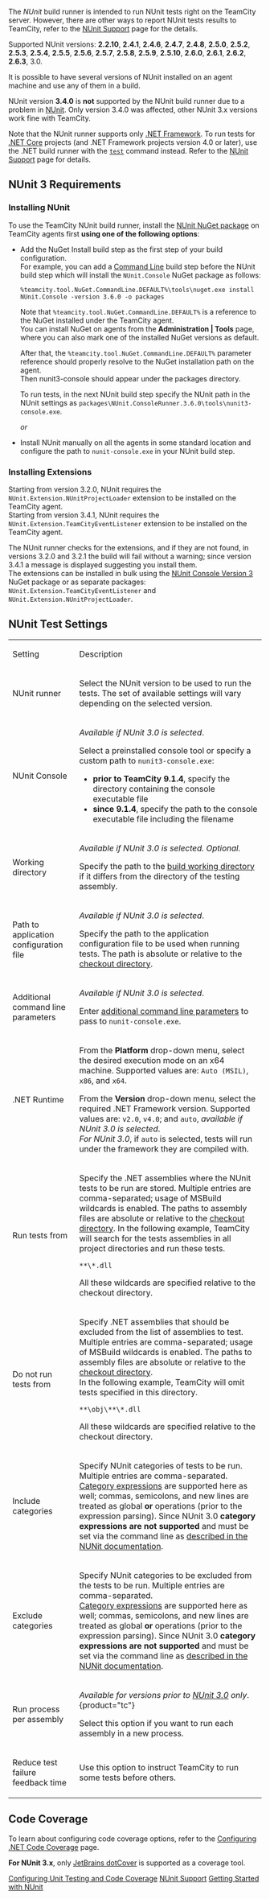 [//]: # (title: NUnit)
[//]: # (auxiliary-id: NUnit)

The _NUnit_ build runner is intended to run NUnit tests right on the TeamCity server. However, there are other ways to report NUnit tests results to TeamCity, refer to the [NUnit Support](nunit-support.md) page for the details.

<tip include-id="supported-versions">
    
Supported NUnit versions: __2.2.10__, __2.4.1__, __2.4.6__, __2.4.7__, __2.4.8__, __2.5.0__, __2.5.2__, __2.5.3__, __2.5.4__, __2.5.5__, __2.5.6__, __2.5.7__, __2.5.8__, __2.5.9__, __2.5.10__, __2.6.0__, __2.6.1__, __2.6.2__, __2.6.3__, 3.0.

It is possible to have several versions of NUnit installed on an agent machine and use any of them in a build.

</tip>    

<warning include-id="supported-warning">
    
NUnit version __3.4.0__ is __not__ supported by the NUnit build runner due to a problem in [NUnit](https://github.com/nunit/docs/wiki/Release-Notes#issues-resolved-1). Only version 3.4.0 was affected, other NUnit 3.x versions work fine with TeamCity.
</warning>

Note that the NUnit runner supports only [.NET Framework](https://docs.microsoft.com/en-us/dotnet/framework/get-started/overview). To run tests for [.NET Core](https://docs.microsoft.com/en-us/dotnet/framework/get-started/net-core-and-open-source) projects (and .NET Framework projects version 4.0 or later), use the .NET build runner with the [`test`](https://docs.microsoft.com/en-us/dotnet/core/tools/dotnet-test) command instead. Refer to the [NUnit Support](nunit-support.md#Framework+Compatibility) page for details.

<anchor name="NUnit3Extensions"/>

## NUnit 3 Requirements
[//]: # (AltHead: NUnit3Extensions)

### Installing NUnit

<chunk include-id="installing-nunit">

To use the TeamCity NUnit build runner, install the [NUnit NuGet package](https://www.nuget.org/packages/NUnit/) on TeamCity agents first __using one of the following options__:
* Add the NuGet Install build step as the first step of your build configuration.   
For example, you can add a [Command Line](command-line.md) build step before the NUnit build step which will install the `NUnit.Console` NuGet package as follows:

    ```Shell
    %teamcity.tool.NuGet.CommandLine.DEFAULT%\tools\nuget.exe install NUnit.Console -version 3.6.0 -o packages
   
    ```
    
    Note that `%teamcity.tool.NuGet.CommandLine.DEFAULT%` is a reference to the NuGet installed under the TeamCity agent.   
    You can install NuGet on agents from the __Administration | Tools__ page, where you can also mark one of the installed NuGet versions as default.
    
    After that, the `%teamcity.tool.NuGet.CommandLine.DEFAULT%` parameter reference should properly resolve to the NuGet installation path on the agent.   
    Then nunit3-console should appear under the packages directory.   
    
    To run tests, in the next NUnit build step specify the NUnit path in the NUnit settings as `packages\NUnit.ConsoleRunner.3.6.0\tools\nunit3-console.exe`.   
    
    _or_

* Install NUnit manually on all the agents in some standard location and configure the path to `nunit-console.exe` in your NUnit build step.

</chunk>

### Installing Extensions

Starting from version 3.2.0, NUnit requires the `NUnit.Extension.NUnitProjectLoader` extension to be installed on the TeamCity agent.    
Starting from version 3.4.1, NUnit requires the `NUnit.Extension.TeamCityEventListener` extension to be installed on the TeamCity agent.

The NUnit runner checks for the extensions, and if they are not found, in versions 3.2.0 and 3.2.1 the build will fail without a warning; since version 3.4.1 a message is displayed suggesting you install them.   
The extensions can be installed in bulk using the [NUnit Console Version 3](https://www.nuget.org/packages/NUnit.Console) NuGet package or as separate packages: `NUnit.Extension.TeamCityEventListener` and `NUnit.Extension.NUnitProjectLoader`.

<anchor name="NUnit-settings"/>

## NUnit Test Settings

<table><tr>
       
<td>

Setting

</td>
       
<td>

Description

</td></tr><tr>

<td id="runner">

<anchor name="NUnit-runner"/>

NUnit runner

</td>

<td>

Select the NUnit version to be used to run the tests. The set of available settings will vary depending on the selected version.

</td></tr><tr>

<td id="pathToNUnitConsoleTool">

<anchor name="NUnit-pathToNUnitConsoleTool"/>

NUnit Console

</td>

<td>

_Available if NUnit 3.0 is selected_.

Select a preinstalled console tool or specify a custom path to `nunit3-console.exe`:
* __prior to TeamCity 9.1.4__, specify the directory containing the console executable file
* __since 9.1.4__, specify the path to the console executable file including the filename

</td></tr><tr>

<td id="workingDirectory">

<anchor name="NUnit-workingDirectory"/>

Working directory

</td>

<td>

_Available if NUnit 3.0 is selected. Optional._

Specify the path to the [build working directory](build-working-directory.md) if it differs from the directory of the testing assembly.

</td></tr><tr>

<td id="appConfigFile">

<anchor name="NUnit-appConfigFile"/>

Path to application configuration file

</td>

<td>

_Available if NUnit 3.0 is selected_.

Specifу the path to the application configuration file to be used when running tests. The path is absolute or relative to the [checkout directory](build-checkout-directory.md).

</td></tr><tr>

<td id="NUnit-cmdParameters">

Additional command line parameters

</td>

<td>

_Available if NUnit 3.0 is selected_.

Enter [additional command line parameters](https://github.com/nunit/docs/wiki/Console-Command-Line) to pass to `nunit-console.exe`.


</td></tr><tr>

<td>

.NET Runtime


</td>

<td>

From the __Platform__ drop-down menu, select the desired execution mode on an x64 machine. Supported values are: `Auto (MSIL)`, `x86`, and `x64`.

From the __Version__ drop-down menu, select the required .NET Framework version. Supported values are: `v2.0`, `v4.0`; and `auto`, _available if NUnit 3.0 is selected_.    
_For NUnit 3.0_, if `auto` is selected, tests will run under the framework they are compiled with.

</td></tr><tr>

<td>

Run tests from


</td>

<td>

Specify the .NET assemblies where the NUnit tests to be run are stored. Multiple entries are comma-separated; usage of MSBuild wildcards is enabled. The paths to assembly files are absolute or relative to the [checkout directory](build-checkout-directory.md). In the following example, TeamCity will search for the tests assemblies in all project directories and run these tests.

```Shell
**\*.dll

```

<note>

All these wildcards are specified relative to the checkout directory.
</note>


</td></tr><tr>

<td>

Do not run tests from

</td>

<td>

Specify .NET assemblies that should be excluded from the list of assemblies to test. Multiple entries are comma-separated; usage of MSBuild wildcards is enabled. The paths to assembly files are absolute or relative to the [checkout directory](build-checkout-directory.md).   
In the following example, TeamCity will omit tests specified in this directory.


```Shell
**\obj\**\*.dll

```

<note>

All these wildcards are specified relative to the checkout directory.
</note>

</td></tr><tr>

<td>

Include categories

</td>

<td>

Specify NUnit categories of tests to be run. Multiple entries are comma-separated.    
[Category expressions](teamcity-nunit-test-launcher.md#Category+Expression) are supported here as well; commas, semicolons, and new lines are treated as global __or__ operations (prior to the expression parsing). Since NUnit 3.0 __category expressions are not supported__ and must be set via the command line as [described in the NUNit documentation](https://github.com/nunit/docs/wiki/Test-Selection-Language).

</td></tr><tr>

<td>

Exclude categories

</td>

<td>

Specify NUnit categories to be excluded from the tests to be run. Multiple entries are comma-separated.   
[Category expressions](teamcity-nunit-test-launcher.md#Category+Expression) are supported here as well; commas, semicolons, and new lines are treated as global __or__ operations (prior to the expression parsing). Since NUnit 3.0 __category expressions are not supported__ and must be set via the command line as [described in the NUNit documentation](https://github.com/nunit/docs/wiki/Test-Selection-Language).

</td></tr><tr>

<td>

Run process per assembly

</td>

<td>

_Available for versions prior to [NUnit 3.0](upgrade-notes.md#Changes+from+9.1.5+to+9.1.6) only_.
{product="tc"}

Select this option if you want to run each assembly in a new process.

</td></tr><tr>

<td>

Reduce test failure feedback time

</td>

<td>

Use this option to instruct TeamCity to run some tests before others.

</td></tr></table>

## Code Coverage

To learn about configuring code coverage options, refer to the [Configuring .NET Code Coverage](configuring-.net-code-coverage.md) page.

__For NUnit 3.x__, only [JetBrains dotCover](jetbrains-dotcover.md) is supported as a coverage tool.
 
<seealso>
        <category ref="admin-guide">
            <a href="configuring-unit-testing-and-code-coverage.md">Configuring Unit Testing and Code Coverage</a>
            <a href="nunit-support.md">NUnit Support</a>
            <a href="getting-started-with-nunit.md">Getting Started with NUnit</a>
        </category>
</seealso>